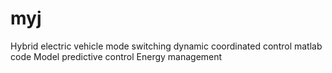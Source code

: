 # myj
Hybrid electric vehicle mode switching dynamic coordinated control matlab code      Model predictive control      Energy management
